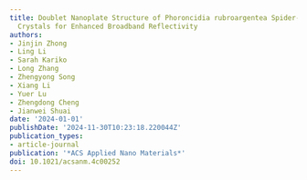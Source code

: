 ```yaml
---
title: Doublet Nanoplate Structure of Phoroncidia rubroargentea Spider-Derived Guanine
  Crystals for Enhanced Broadband Reflectivity
authors:
- Jinjin Zhong
- Ling Li
- Sarah Kariko
- Long Zhang
- Zhengyong Song
- Xiang Li
- Yuer Lu
- Zhengdong Cheng
- Jianwei Shuai
date: '2024-01-01'
publishDate: '2024-11-30T10:23:18.220044Z'
publication_types:
- article-journal
publication: '*ACS Applied Nano Materials*'
doi: 10.1021/acsanm.4c00252
---
```

